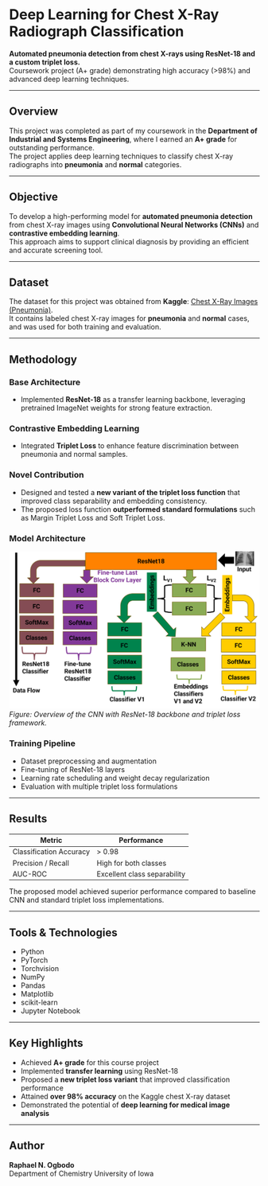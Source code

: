 # Deep Learning for Chest X-Ray Radiograph Classification

**Automated pneumonia detection from chest X-rays using ResNet-18 and a custom triplet loss.**  
Coursework project (A+ grade) demonstrating high accuracy (>98%) and advanced deep learning techniques.

---

## Overview
This project was completed as part of my coursework in the **Department of Industrial and Systems Engineering**, where I earned an **A+ grade** for outstanding performance.  
The project applies deep learning techniques to classify chest X-ray radiographs into **pneumonia** and **normal** categories.

---

## Objective
To develop a high-performing model for **automated pneumonia detection** from chest X-ray images using **Convolutional Neural Networks (CNNs)** and **contrastive embedding learning**.  
This approach aims to support clinical diagnosis by providing an efficient and accurate screening tool.

---

## Dataset
The dataset for this project was obtained from **Kaggle**: [Chest X-Ray Images (Pneumonia)](https://www.kaggle.com/paultimothymooney/chest-xray-pneumonia).  
It contains labeled chest X-ray images for **pneumonia** and **normal** cases, and was used for both training and evaluation.

---

## Methodology

### Base Architecture
- Implemented **ResNet-18** as a transfer learning backbone, leveraging pretrained ImageNet weights for strong feature extraction.

### Contrastive Embedding Learning
- Integrated **Triplet Loss** to enhance feature discrimination between pneumonia and normal samples.

### Novel Contribution
- Designed and tested a **new variant of the triplet loss function** that improved class separability and embedding consistency.
- The proposed loss function **outperformed standard formulations** such as Margin Triplet Loss and Soft Triplet Loss.

### Model Architecture

![Overall Model](figures/model_diagram.png)
*Figure: Overview of the CNN with ResNet-18 backbone and triplet loss framework.*

### Training Pipeline
- Dataset preprocessing and augmentation  
- Fine-tuning of ResNet-18 layers  
- Learning rate scheduling and weight decay regularization  
- Evaluation with multiple triplet loss formulations

---

## Results

| Metric | Performance |
|--------|------------|
| Classification Accuracy | > 0.98 |
| Precision / Recall      | High for both classes |
| AUC-ROC                 | Excellent class separability |

The proposed model achieved superior performance compared to baseline CNN and standard triplet loss implementations.

---

## Tools & Technologies
- Python  
- PyTorch  
- Torchvision  
- NumPy  
- Pandas  
- Matplotlib  
- scikit-learn  
- Jupyter Notebook  

---

## Key Highlights
- Achieved **A+ grade** for this course project  
- Implemented **transfer learning** using ResNet-18  
- Proposed a **new triplet loss variant** that improved classification performance  
- Attained **over 98% accuracy** on the Kaggle chest X-ray dataset  
- Demonstrated the potential of **deep learning for medical image analysis**

---

## Author
**Raphael N. Ogbodo**  
Department of Chemistry 
University of Iowa  



